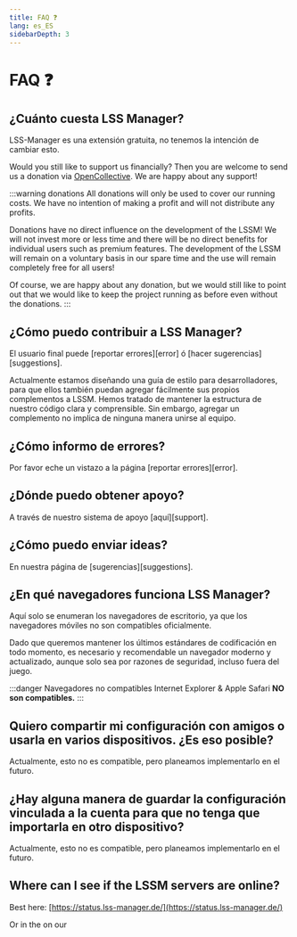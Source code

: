 ```yaml
---
title: FAQ ❓
lang: es_ES
sidebarDepth: 3
---
```


# FAQ ❓

## ¿Cuánto cuesta LSS Manager?
LSS-Manager es una extensión gratuita, no tenemos la intención de cambiar esto.

Would you still like to support us financially? Then you are welcome to send us a donation via [OpenCollective][donate]. We are happy about any support!

:::warning donations
All donations will only be used to cover our running costs. We have no intention of making a profit and will not distribute any profits.

Donations have no direct influence on the development of the LSSM! We will not invest more or less time and there will be no direct benefits for individual users such as premium features. The development of the LSSM will remain on a voluntary basis in our spare time and the use will remain completely free for all users!

Of course, we are happy about any donation, but we would still like to point out that we would like to keep the project running as before even without the donations.
:::

## ¿Cómo puedo contribuir a LSS Manager?
El usuario final puede [reportar errores][error] ó [hacer sugerencias][suggestions].

Actualmente estamos diseñando una guía de estilo para desarrolladores, para que ellos también puedan agregar fácilmente sus propios complementos a LSSM. Hemos tratado de mantener la estructura de nuestro código clara y comprensible. Sin embargo, agregar un complemento no implica de ninguna manera unirse al equipo.

## ¿Cómo informo de errores?
Por favor eche un vistazo a la página [reportar errores][error].

## ¿Dónde puedo obtener apoyo?
A través de nuestro sistema de apoyo [aquí][support].

## ¿Cómo puedo enviar ideas?
En nuestra página de [sugerencias][suggestions].

## ¿En qué navegadores funciona LSS Manager?
Aquí solo se enumeran los navegadores de escritorio, ya que los navegadores móviles no son compatibles oficialmente.

Dado que queremos mantener los últimos estándares de codificación en todo momento, es necesario y recomendable un navegador moderno y actualizado, aunque solo sea por razones de seguridad, incluso fuera del juego.

<browser-support-table/>

:::danger Navegadores no compatibles
Internet Explorer & Apple Safari **NO son compatibles.**
:::

## Quiero compartir mi configuración con amigos o usarla en varios dispositivos. ¿Es eso posible?
Actualmente, esto no es compatible, pero planeamos implementarlo en el futuro.

## ¿Hay alguna manera de guardar la configuración vinculada a la cuenta para que no tenga que importarla en otro dispositivo?
Actualmente, esto no es compatible, pero planeamos implementarlo en el futuro.

## Where can I see if the LSSM servers are online?
Best here: [https://status.lss-manager.de/](https://status.lss-manager.de/)

Or in the <discord-channel channel="uptime"/> on our <discord/>

[Soporte]: support.md
[Errores]: error_report.md
[Sugerencias]: suggestions.md
[settings]: settings.md
[donate]: https://donate.lss-manager.de/

<!-- ==START_FOOTER== Do NOT edit anything below this line! Any edits will be removed as content is auto generated! -->
[lssm.status]: https://status.lss-manager.de/
[lssm.discord]: https://discord.gg/RcTNjpB
[lssm.userscript]: https://v4.lss-manager.de/lssm-v4.user.js
[lssm.donations]: https://donate.lss-manager.de/
[docs]: https://docs.lss-manager.de/
[docs.apps]: /es_ES/apps/
[docs.appstore]: /es_ES/appstore/
[docs.bugs]: /es_ES/bugs/
[docs.error_report]: /es_ES/error_report/
[docs.faq]: /es_ES/faq/
[docs.metadata]: /es_ES/metadata/
[docs.other]: /es_ES/other/
[docs.settings]: /es_ES/settings/
[docs.suggestions]: /es_ES/suggestions/
[docs.support]: /es_ES/support/
[games.self]: https://centro-de-mando.es
[tampermonkey]: https://tampermonkey.net/
[github]: https://github.com/LSS-Manager/LSSM-V.4
[github.issues]: https://github.com/LSS-Manager/LSSM-V.4/issues
[github.issues.open]: https://github.com/LSS-Manager/LSSM-V.4/issues?q=is%3Aissue+is%3Aopen+label%3Abug